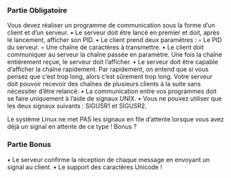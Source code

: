 ### Partie Obligatoire
Vous devez réaliser un programme de communication sous la forme d’un client et
d’un serveur.
• Le serveur doit être lancé en premier et doit, après le lancement, afficher son PID.
• Le client prend deux paramètres :
◦ Le PID du serveur.
◦ Une chaîne de caractères à transmettre.
• Le client doit communiquer au serveur la chaîne passée en paramètre.
Une fois la chaîne entièrement reçue, le serveur doit l’afficher.
• Le serveur doit être capable d’afficher la chaîne rapidement. Par rapidement, on
entend que si vous pensez que c’est trop long, alors c’est sûrement trop long.
Votre serveur doit pouvoir recevoir des chaînes de plusieurs clients à la suite sans
nécessiter d’être relancé.
• La communication entre vos programmes doit se faire uniquement à l’aide de
signaux UNIX.
• Vous ne pouvez utiliser que les deux signaux suivants : SIGUSR1 et SIGUSR2.

Le système Linux ne met PAS les signaux en file d’attente lorsque
vous avez déjà un signal en attente de ce type ! Bonus ?

### Partie Bonus
• Le serveur confirme la réception de chaque message en envoyant un signal au client.
• Le support des caractères Unicode !